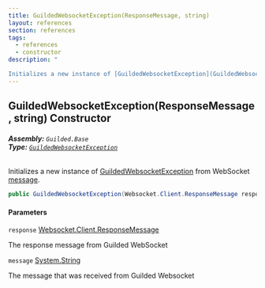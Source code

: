 ```yaml
---
title: GuildedWebsocketException(ResponseMessage, string)
layout: references
section: references
tags:
  - references
  - constructor
description: "

Initializes a new instance of [GuildedWebsocketException](GuildedWebsocketException.md 'Guilded.Base.GuildedWebsocketException') from WebSocket [message](GuildedWebsocketException.GuildedWebsocketException(ResponseMessage,string).md#Guilded.Base.GuildedWebsocketException.GuildedWebsocketException(Websocket.Client.ResponseMessage,string).message 'Guilded.Base.GuildedWebsocketException.GuildedWebsocketException(Websocket.Client.ResponseMessage, string).message')."
---
```


## GuildedWebsocketException(ResponseMessage, string) Constructor
###### **Assembly:** `Guilded.Base`<br/>**Type:** [`GuildedWebsocketException`](GuildedWebsocketException.md 'Guilded.Base.GuildedWebsocketException')

Initializes a new instance of [GuildedWebsocketException](GuildedWebsocketException.md 'Guilded.Base.GuildedWebsocketException') from WebSocket [message](GuildedWebsocketException.GuildedWebsocketException(ResponseMessage,string).md#Guilded.Base.GuildedWebsocketException.GuildedWebsocketException(Websocket.Client.ResponseMessage,string).message 'Guilded.Base.GuildedWebsocketException.GuildedWebsocketException(Websocket.Client.ResponseMessage, string).message').

```csharp
public GuildedWebsocketException(Websocket.Client.ResponseMessage response, string message);
```
#### Parameters

<a name='Guilded.Base.GuildedWebsocketException.GuildedWebsocketException(Websocket.Client.ResponseMessage,string).response'></a>

`response` [Websocket.Client.ResponseMessage](https://docs.microsoft.com/en-us/dotnet/api/Websocket.Client.ResponseMessage 'Websocket.Client.ResponseMessage')

The response message from Guilded WebSocket

<a name='Guilded.Base.GuildedWebsocketException.GuildedWebsocketException(Websocket.Client.ResponseMessage,string).message'></a>

`message` [System.String](https://docs.microsoft.com/en-us/dotnet/api/System.String 'System.String')

The message that was received from Guilded Websocket